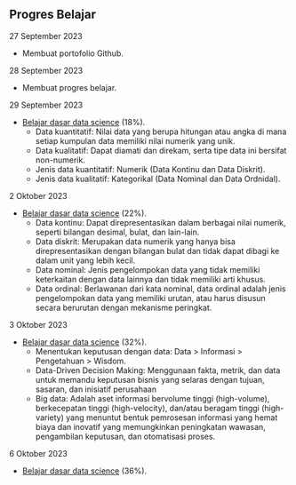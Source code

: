 ## Progres Belajar

27 September 2023
- Membuat portofolio Github.

28 September 2023
- Membuat progres belajar.

29 September 2023
- [Belajar dasar data science](https://www.dicoding.com/academies/615) (18%).
  - Data kuantitatif: Nilai data yang berupa hitungan atau angka di mana setiap kumpulan data memiliki nilai numerik yang unik.
  - Data kualitatif: Dapat diamati dan direkam, serta tipe data ini bersifat non-numerik.
  - Jenis data kuantitatif: Numerik (Data Kontinu dan Data Diskrit).
  - Jenis data kualitatif: Kategorikal (Data Nominal dan Data Ordnidal).

2 Oktober 2023
- [Belajar dasar data science](https://www.dicoding.com/academies/615) (22%).
  - Data kontinu: Dapat direpresentasikan dalam berbagai nilai numerik, seperti bilangan desimal, bulat, dan lain-lain.
  - Data diskrit: Merupakan data numerik yang hanya bisa direpresentasikan dengan bilangan bulat dan tidak dapat dibagi ke dalam unit yang lebih kecil.
  - Data nominal: Jenis pengelompokan data yang tidak memiliki keterkaitan dengan data lainnya dan tidak memiliki arti khusus.
  - Data ordinal: Berlawanan dari kata nominal, data ordinal adalah jenis pengelompokan data yang memiliki urutan, atau harus disusun secara berurutan dengan mekanisme peringkat.

3 Oktober 2023
- [Belajar dasar data science](https://www.dicoding.com/academies/615) (32%).
  - Menentukan keputusan dengan data: Data > Informasi > Pengetahuan > Wisdom.
  - Data-Driven Decision Making: Menggunaan fakta, metrik, dan data untuk memandu keputusan bisnis yang selaras dengan tujuan, sasaran, dan inisiatif perusahaan
  - Big data: Adalah aset informasi bervolume tinggi (high-volume), berkecepatan tinggi (high-velocity), dan/atau beragam tinggi (high-variety) yang menuntut bentuk pemrosesan informasi yang hemat biaya dan inovatif yang memungkinkan peningkatan wawasan, pengambilan keputusan, dan otomatisasi proses.

6 Oktober 2023
- [Belajar dasar data science](https://www.dicoding.com/academies/615) (36%).
